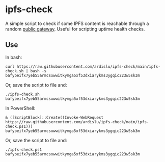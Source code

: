 # ipfs-check

A simple script to check if some IPFS content is reachable through a random [public gateway](https://ipfs.github.io/public-gateway-checker/). Useful for scripting uptime health checks.

## Use

In bash:
```
curl https://raw.githubusercontent.com/ardislu/ipfs-check/main/ipfs-check.sh | bash -s bafybeifx7yeb55armcsxwwitkymga5xf53dxiarykms3ygqic223w5sk3m
```

Or, save the script to file and:
```
./ipfs-check.sh bafybeifx7yeb55armcsxwwitkymga5xf53dxiarykms3ygqic223w5sk3m
```

In PowerShell:
```
& ([ScriptBlock]::Create((Invoke-WebRequest https://raw.githubusercontent.com/ardislu/ipfs-check/main/ipfs-check.ps1))) bafybeifx7yeb55armcsxwwitkymga5xf53dxiarykms3ygqic223w5sk3m
```

Or, save the script to file and:
```
./ipfs-check.ps1 bafybeifx7yeb55armcsxwwitkymga5xf53dxiarykms3ygqic223w5sk3m
```
